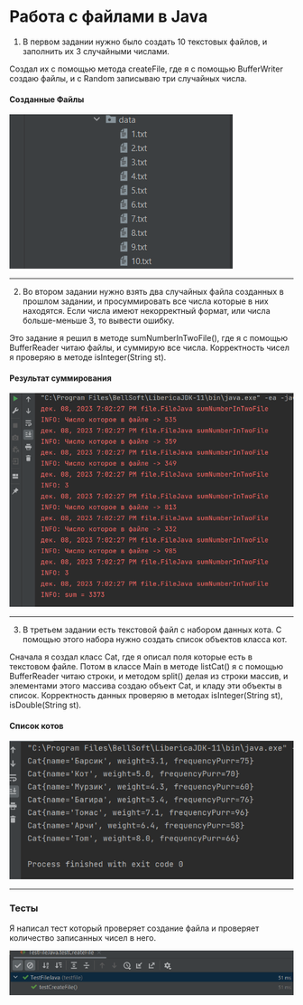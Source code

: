 # Работа с файлами в Java

1. В первом задании нужно было создать 10 текстовых файлов,
и заполнить их 3 случайными числами.

Создал их с помощью метода createFile, где я с помощью BufferWriter создаю файлы, и c Random записываю три случайных числа.  

#### Созданные Файлы
![file](images/txtfiles.png)

------------------

2. Во втором задании нужно взять два случайных файла созданных в прошлом задании, и просуммировать все числа которые в них находятся.
   Если числа имеют некорректный формат, или числа больше-меньше 3, то вывести ошибку.

   
 Это задание я решил в методе sumNumberInTwoFile(), где я с помощью BufferReader читаю файлы, и суммирую все числа. Корректность чисел я проверяю в методе isInteger(String st). 

#### Результат суммирования
![res](images/sumintwofile.png)

-------------------------


3. В третьем задании есть текстовой файл с набором данных кота. С помощью этого набора нужно создать список объектов класса кот.
    

Сначала я создал класс Cat, где я описал поля которые есть в текстовом файле. Потом в классе Main в методе listCat() я с помощью BufferReader читаю строки,
и методом split() делая из строки массив, и элементами этого массива создаю объект Cat, и кладу эти объекты в список. Корректность данных проверяю в методах isInteger(String st), isDouble(String st).

#### Список котов
![cats](images/listcat.png)

-----------------------------

### Тесты

Я написал тест который проверяет создание файла и проверяет количество записанных чисел в него. 

![test](images/test2.png)